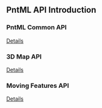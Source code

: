 ## PntML API Introduction

### PntML Common API

[Details](https://dprtairc.github.io/pntml/pntml-api.html)

### 3D Map API

[Details](https://dprtairc.github.io/pntml/pcm-api.html)

### Moving Features API

[Details](https://dprtairc.github.io/pntml/mf-api.html)

